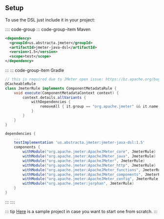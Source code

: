 ## Setup

To use the DSL just include it in your project:

:::: code-group
::: code-group-item Maven
```xml
<dependency>
  <groupId>us.abstracta.jmeter</groupId>
  <artifactId>jmeter-java-dsl</artifactId>
  <version>1.5</version>
  <scope>test</scope>
</dependency>
```
:::
::: code-group-item Gradle
```groovy
// this is required due to JMeter open issue: https://bz.apache.org/bugzilla/show_bug.cgi?id=64465
@CacheableRule
class JmeterRule implements ComponentMetadataRule {
    void execute(ComponentMetadataContext context) {
        context.details.allVariants {
            withDependencies {
                removeAll { it.group == "org.apache.jmeter" && it.name == "bom" }
            }
        }
    }
}

dependencies {
    ...
    testImplementation 'us.abstracta.jmeter:jmeter-java-dsl:1.5'
    components {
        withModule("org.apache.jmeter:ApacheJMeter_core", JmeterRule)
        withModule("org.apache.jmeter:ApacheJMeter_java", JmeterRule)
        withModule("org.apache.jmeter:ApacheJMeter", JmeterRule)
        withModule("org.apache.jmeter:ApacheJMeter_http", JmeterRule)
        withModule("org.apache.jmeter:ApacheJMeter_functions", JmeterRule)
        withModule("org.apache.jmeter:ApacheJMeter_components", JmeterRule)
        withModule("org.apache.jmeter:ApacheJMeter_config", JmeterRule)
        withModule("org.apache.jmeter:jorphan", JmeterRule)
    }
}
```
:::
::::

::: tip
[Here](https://github.com/abstracta/jmeter-java-dsl-sample) is a sample project in case you want to start one from scratch.
:::